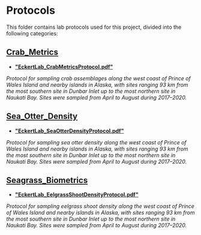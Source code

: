 # Protocols

This folder contains lab protocols used for this project, divided into the following categories:

## [Crab_Metrics](Crab_Metrics)
* [**"EckertLab_CrabMetricsProtocol.pdf"**](Crab_Metrics/EckertLab_CrabMetricsProtocol.pdf)

_Protocol for sampling crab assemblages along the west coast of Prince of Wales Island and nearby islands in Alaska, with sites ranging 93 km from the most southern site in Dunbar Inlet up to the most northern site in Naukati Bay. Sites were sampled from April to August during 2017–2020._

## [Sea_Otter_Density](Sea_Otter_Density)
* [**"EckertLab_SeaOtterDensityProtocol.pdf"**](Sea_Otter_Density/EckertLab_SeaOtterDensityProtocol.pdf)

_Protocol for sampling sea otter density along the west coast of Prince of Wales Island and nearby islands in Alaska, with sites ranging 93 km from the most southern site in Dunbar Inlet up to the most northern site in Naukati Bay. Sites were sampled from April to August during 2017–2020._

## [Seagrass_Biometrics](Seagrass_Biometrics)
* [**"EckertLab_EelgrassShootDensityProtocol.pdf"**](Seagrass_Biometrics/EckertLab_EelgrassShootDensityProtocol.pdf)

_Protocol for sampling eelgrass shoot density along the west coast of Prince of Wales Island and nearby islands in Alaska, with sites ranging 93 km from the most southern site in Dunbar Inlet up to the most northern site in Naukati Bay. Sites were sampled from April to August during 2017–2020._
